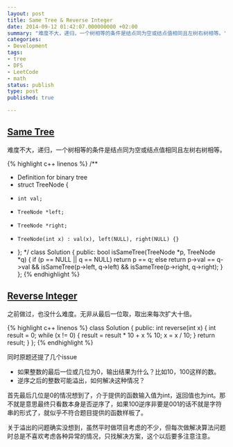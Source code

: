 ```yaml
---
layout: post
title: Same Tree & Reverse Integer
date: 2014-09-12 01:42:07.000000000 +02:00
summary: "难度不大，递归，一个树相等的条件是结点同为空或结点值相同且左树右树相等。"
categories:
- Development
tags:
- tree
- DFS
- LeetCode
- math
status: publish
type: post
published: true

---
```


## [Same Tree](https://oj.leetcode.com/problems/same-tree/)

难度不大，递归，一个树相等的条件是结点同为空或结点值相同且左树右树相等。

{% highlight c++ linenos %}
/**
 * Definition for binary tree
 * struct TreeNode {
 *     int val;
 *     TreeNode *left;
 *     TreeNode *right;
 *     TreeNode(int x) : val(x), left(NULL), right(NULL) {}
 * };
 */
class Solution {
public:
    bool isSameTree(TreeNode *p, TreeNode *q) {
        if (p == NULL || q == NULL)
            return p == q;
        else
            return p->val == q->val && isSameTree(p->left, q->left) && isSameTree(p->right, q->right);
    }
};
{% endhighlight %}




## [Reverse Integer](https://oj.leetcode.com/problems/reverse-integer/)

之前做过，也没什么难度。无非从最后一位取，取出来每次扩大十倍。

{% highlight c++ linenos %}
class Solution {
public:
    int reverse(int x) {
        int result = 0;
        while (x != 0)
        {
            result = result * 10 + x % 10;
            x = x / 10;
        }
        return result;
    }
};
{% endhighlight %}

同时原题还提了几个issue

* 如果整数的最后一位或几位为0，输出结果为什么？比如10，100这样的数。
* 逆序之后的整数可能溢出，如何解决这种情况？

首先最后几位是0的情况想到了，介于提供的函数输入值为int，返回值也为int。那不就是意思最终只看数本身是否逆序了，如果100逆序非要是001的话不就是字符串的形式了，就似乎不符合题目提供的函数样板了。

关于溢出的问题确实没想到，虽然平时做项目考虑的不少，但每次做解决算法问题时总是不喜欢考虑各种异常的情况，只找解决方案，这个以后要多注意注意。